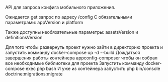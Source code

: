 API для запроса конфига мобильного приложения.

Ожидается get запрос по адресу /config 
C обязательными параметрами:
appVersion и platform

Также доступны необязательные параметры: 
assetsVersion и definitionsVersion


Для того чтобы развернуть проект нужно зайти в директорию проекта и запустить комманду
docker-compose up -d --build
Дождаться завершения работы контейнера appconfig-composer чтобы он собрал  все необходимые библиотеки для проекта
Запустить комманду 
docker-compose exec php bash
И уже из контейнера запустить
php bin/console doctrine:migrations:migrate

